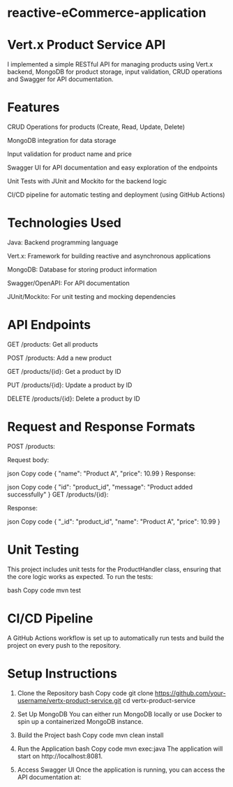 # reactive-eCommerce-application

# Vert.x Product Service API 
I implemented a simple RESTful API for managing products using Vert.x backend, MongoDB for product storage, input validation, CRUD operations and Swagger for API documentation. 

# Features
CRUD Operations for products (Create, Read, Update, Delete)

MongoDB integration for data storage

Input validation for product name and price

Swagger UI for API documentation and easy exploration of the endpoints


Unit Tests with JUnit and Mockito for the backend logic

CI/CD pipeline for automatic testing and deployment (using GitHub Actions)

# Technologies Used
Java: Backend programming language

Vert.x: Framework for building reactive and asynchronous applications

MongoDB: Database for storing product information

Swagger/OpenAPI: For API documentation

JUnit/Mockito: For unit testing and mocking dependencies

# API Endpoints
GET /products: Get all products

POST /products: Add a new product

GET /products/{id}: Get a product by ID

PUT /products/{id}: Update a product by ID

DELETE /products/{id}: Delete a product by ID

# Request and Response Formats
POST /products:

Request body:

json
Copy code
{
  "name": "Product A",
  "price": 10.99
}
Response:

json
Copy code
{
  "id": "product_id",
  "message": "Product added successfully"
}
GET /products/{id}:

Response:

json
Copy code
{
  "_id": "product_id",
  "name": "Product A",
  "price": 10.99
}
# Unit Testing
This project includes unit tests for the ProductHandler class, ensuring that the core logic works as expected. To run the tests:

bash
Copy code
mvn test

# CI/CD Pipeline
A GitHub Actions workflow is set up to automatically run tests and build the project on every push to the repository.

# Setup Instructions

1. Clone the Repository
bash
Copy code
git clone https://github.com/your-username/vertx-product-service.git
cd vertx-product-service

2. Set Up MongoDB
You can either run MongoDB locally or use Docker to spin up a containerized MongoDB instance.


3. Build the Project
bash
Copy code
mvn clean install

4. Run the Application
bash
Copy code
mvn exec:java
The application will start on http://localhost:8081.

5. Access Swagger UI
Once the application is running, you can access the API documentation at:
